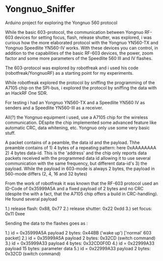 # Yongnuo_Sniffer

Arduino project for exploring the Yongnuo 560 protocol

While the basic 603-protocol, the communication between Yongnuo RF-603 devices for setting focus, flash, release shutter, was explored, i was curious how the more elaborated protocol with the Yongnuo YN560-TX and Yongnuo Speedlite YN560-IV works. With these devices you can control, in addition to the capabilities of the basic RF-603 devices, the power, zoom factor and some more parameters of the Speedlite 560 III and IV flashes.

The 603-protocol was explored by robotfreak and i used his code (robotfreak/YongnuoRF) as a starting point for my experiments.

While robotfreak explored the protocol by sniffing the programming of the A7105 chip on the SPI-bus, i explored the protocol by sniffing the data with an HackRF One SDR.

For testing i had an Yongnuo YN560-TX and a Speedlite YN560 IV as senders and a Speedlite YN560-III as a receiver.

All(?) the Yongnuo equipment i used, use a A7105 chip for the wireless communication. DEspite the chip implemented some advanced feature like automatic CRC, data whitening, etc. Yongnuo only use some very basic stuff. 

A packet contains of a peamble, the data id and the payload. 
Thhe preamble contains of 
    1) 4 bytes of a repeating pattern: here 0xAAAAAAAA
    2) 4 bytes data-id. This is the 'address' and the chip only reports data packets received with the programmed data id
    allowing it to use several communication with the same frequency, but different data-id's
    3) the payload. While the payload in 603-mode is always 2 bytes, the payload in 560-mode differs (2, 4, 16 and 32 bytes)

From the work of robotfreak it was known that the RF-603 protocol used an ID-Code of 0x35999A5A and a fixed payload of 2 bytes and no CRC (despite the with a fact, that the A7105 chip offers a build in CRC-handling). He found several payload 

1.) release flash: 0x88, 0x77
2.) release shutter: 0x22 0xdd
3.) set focus: 0x11 0xee

Sending the data to the flashes goes as :

1.) id = 0x35999A5A payload 2 bytes: 0x44BB ('wake up') ['normal' 603 packet]
2.) id = 0x35999A5A payload 2 bytes: 0x32CD (switch command)
3.) id = 0x35999A33 payload 4 bytes: 0x32CD0F0D
4.) id = 0x22999A33 payload 15 bytes: parameter data
5.) id = 0x22999A33 payload 2 bytes: 0x32CD (switch command)
